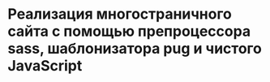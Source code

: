 # Реализация многостраничного сайта с помощью препроцессора sass, шаблонизатора pug и чистого JavaScript